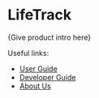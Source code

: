 # LifeTrack
{Give product intro here}

Useful links:
* [User Guide](UserGuide.md)
* [Developer Guide](DeveloperGuide.md)
* [About Us](AboutUs.md)
